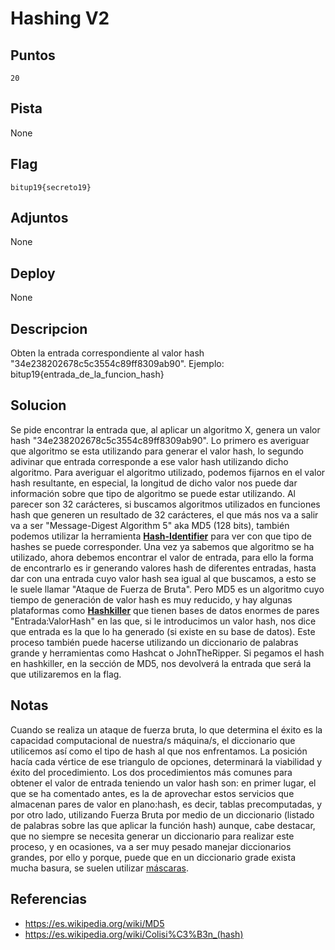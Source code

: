# Hashing V2

## Puntos
`20`

## Pista
None

## Flag
`bitup19{secreto19}`

## Adjuntos
None

## Deploy
None

## Descripcion
Obten la entrada correspondiente al valor hash "34e238202678c5c3554c89ff8309ab90". Ejemplo: bitup19{entrada_de_la_funcion_hash}

## Solucion
Se pide encontrar la entrada que, al aplicar un algoritmo X, genera un valor hash "34e238202678c5c3554c89ff8309ab90". Lo primero es averiguar que algoritmo se esta utilizando para generar el valor hash, lo segundo adivinar que entrada corresponde a ese valor hash utilizando dicho algoritmo. Para averiguar el algoritmo utilizado, podemos fijarnos en el valor hash resultante, en especial, la longitud de dicho valor nos puede dar información sobre que tipo de algoritmo se puede estar utilizando. Al parecer son 32 carácteres, si buscamos algoritmos utilizados en funciones hash que generen un resultado de 32 carácteres, el que más nos va a salir va a ser "Message-Digest Algorithm 5" aka MD5 (128 bits), también podemos utilizar la herramienta [**Hash-Identifier**](https://github.com/blackploit/hash-identifier) para ver con que tipo de hashes se puede corresponder. Una vez ya sabemos que algoritmo se ha utilizado, ahora debemos encontrar el valor de entrada, para ello la forma de encontrarlo es ir generando valores hash de diferentes entradas, hasta dar con una entrada cuyo valor hash sea igual al que buscamos, a esto se le suele llamar "Ataque de Fuerza de Bruta". Pero MD5 es un algoritmo cuyo tiempo de generación de valor hash es muy reducido, y hay algunas plataformas como [**Hashkiller**](https://hashkiller.co.uk/) que tienen bases de datos enormes de pares "Entrada:ValorHash" en las que, si le introducimos un valor hash, nos dice que entrada es la que lo ha generado (si existe en su base de datos). Este proceso también puede hacerse utilizando un diccionario de palabras grande y herramientas como Hashcat o JohnTheRipper. Si pegamos el hash en hashkiller, en la sección de MD5, nos devolverá la entrada que será la que utilizaremos en la flag.

## Notas
Cuando se realiza un ataque de fuerza bruta, lo que determina el éxito es la capacidad computacional de nuestra/s máquina/s, el diccionario que utilicemos así como el tipo de hash al que nos enfrentamos. La posición hacía cada vértice de ese triangulo de opciones, determinará la viabilidad y éxito del procedimiento. Los dos procedimientos más comunes para obtener el valor de entrada teniendo un valor hash son: en primer lugar, el que se ha comentado antes, es la de aprovechar estos servicios que almacenan pares de valor en plano:hash, es decir, tablas precomputadas, y por otro lado, utilizando Fuerza Bruta por medio de un diccionario (listado de palabras sobre las que aplicar la función hash) aunque, cabe destacar, que no siempre se necesita generar un diccionario para realizar este proceso, y en ocasiones, va a ser muy pesado manejar diccionarios grandes, por ello y porque, puede que en un diccionario grade exista mucha basura, se suelen utilizar [máscaras](https://hashcat.net/wiki/doku.php?id=mask_attack).

## Referencias
* https://es.wikipedia.org/wiki/MD5
* https://es.wikipedia.org/wiki/Colisi%C3%B3n_(hash)